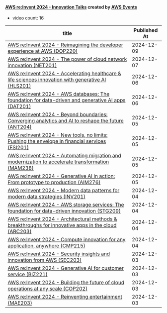 

#### [AWS re:Invent 2024 - Innovation Talks](https://www.youtube.com/playlist?list=PL2yQDdvlhXf_IKBiqK54xnYrg_NPDcv51) created by [AWS Events](https://www.youtube.com/channel/UCdoadna9HFHsxXWhafhNvKw)

* video count: 16 

| title                                                                                                                                               | Published At |
| --------------------------------------------------------------------------------------------------------------------------------------------------- | ------------ |
| [AWS re:Invent 2024 - Reimagining the developer experience at AWS (DOP220)](https://www.youtube.com/watch?v=0efIsUYu4CA)                            | 2024-12-09   |
| [AWS re:Invent 2024 - The power of cloud network innovation (NET201)](https://www.youtube.com/watch?v=MzpzJLBUZDc)                                  | 2024-12-07   |
| [AWS re:Invent 2024 - Accelerating healthcare & life sciences innovation with generative AI (HLS201)](https://www.youtube.com/watch?v=0EG0PYuxGAg)  | 2024-12-06   |
| [AWS re:Invent 2024 - AWS databases: The foundation for data-driven and generative AI apps (DAT201)](https://www.youtube.com/watch?v=MSB_mHUJUaA)   | 2024-12-06   |
| [AWS re:Invent 2024 - Beyond boundaries: Converging analytics and AI to reshape the future (ANT204)](https://www.youtube.com/watch?v=9Y1bwAmx0Do)   | 2024-12-05   |
| [AWS re:Invent 2024 - New tools, no limits: Pushing the envelope in financial services (FSI201)](https://www.youtube.com/watch?v=tnKiV9GGWhA)       | 2024-12-05   |
| [AWS re:Invent 2024 - Automating migration and modernization to accelerate transformation (MAM238)](https://www.youtube.com/watch?v=9FjxnEoH5wg)    | 2024-12-05   |
| [AWS re:Invent 2024 - Generative AI in action: From prototype to production (AIM276)](https://www.youtube.com/watch?v=aFQFiVOh3P0)                  | 2024-12-05   |
| [AWS re:Invent 2024 - Modern data patterns for modern data strategies (INV201)](https://www.youtube.com/watch?v=shE5rBo3sBs)                        | 2024-12-04   |
| [AWS re:Invent 2024 - AWS storage services: The foundation for data-driven innovation (STG209)](https://www.youtube.com/watch?v=7ivaChj_KVA)        | 2024-12-04   |
| [AWS re:Invent 2024 - Architectural methods & breakthroughs for innovative apps in the cloud (ARC203)](https://www.youtube.com/watch?v=LUtckMG1H5w) | 2024-12-04   |
| [AWS re:Invent 2024 - Compute innovation for any application, anywhere (CMP215)](https://www.youtube.com/watch?v=6kFwQHlpvQY)                       | 2024-12-04   |
| [AWS re:Invent 2024 - Security insights and innovation from AWS (SEC203)](https://www.youtube.com/watch?v=NrbzlvjX0GQ)                              | 2024-12-03   |
| [AWS re:Invent 2024 - Generative AI for customer service (BIZ221)](https://www.youtube.com/watch?v=LBeQoHRshZY)                                     | 2024-12-03   |
| [AWS re:Invent 2024 - Building the future of cloud operations at any scale (COP202)](https://www.youtube.com/watch?v=iT3er0h06Dk)                   | 2024-12-03   |
| [AWS re:Invent 2024 - Reinventing entertainment (MAE203)](https://www.youtube.com/watch?v=DhDjbnv3xog)                                              | 2024-12-03   |